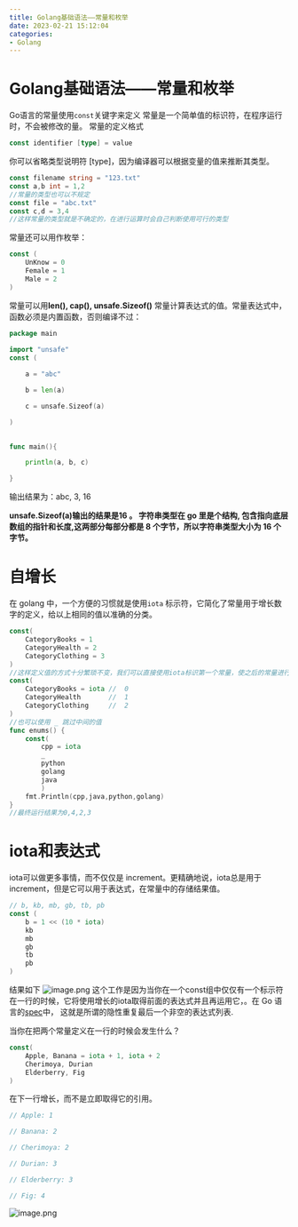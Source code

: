 ```yaml
---
title: Golang基础语法——常量和枚举
date: 2023-02-21 15:12:04
categories:
- Golang
---
```

# Golang基础语法——常量和枚举

Go语言的常量使用`const`关键字来定义
常量是一个简单值的标识符，在程序运行时，不会被修改的量。
常量的定义格式
```Go
const identifier [type] = value
```
你可以省略类型说明符 [type]，因为编译器可以根据变量的值来推断其类型。

```Go
const filename string = "123.txt"
const a,b int = 1,2
//常量的类型也可以不规定
const file = "abc.txt"
const c,d = 3,4
//这样常量的类型就是不确定的，在进行运算时会自己判断使用可行的类型
```
常量还可以用作枚举：
```Go
const (
	UnKnow = 0
	Female = 1
	Male = 2
)
```

常量可以用**len(), cap(), unsafe.Sizeof()** 常量计算表达式的值。常量表达式中，函数必须是内置函数，否则编译不过：
```Go
package main
  
import "unsafe"
const (

    a = "abc"

    b = len(a)

    c = unsafe.Sizeof(a)

)
  

func main(){

	println(a, b, c)

}
```
输出结果为：abc, 3, 16

**unsafe.Sizeof(a)输出的结果是16 。
字符串类型在 go 里是个结构, 包含指向底层数组的指针和长度,这两部分每部分都是 8 个字节，所以字符串类型大小为 16 个字节。**

# 自增长
在 golang 中，一个方便的习惯就是使用`iota` 标示符，它简化了常量用于增长数字的定义，给以上相同的值以准确的分类。
```Go
const(
	CategoryBooks = 1
	CategoryHealth = 2
	CategoryClothing = 3
)
//这样定义值的方式十分繁琐不变，我们可以直接使用iota标识第一个常量，使之后的常量进行递增
const(
	CategoryBooks = iota //  0
	CategoryHealth       //  1
	CategoryClothing     //  2
)
//也可以使用 _ 跳过中间的值
func enums() {
	const(
		cpp = iota
		_
		python
		golang
		java
		)
	fmt.Println(cpp,java,python,golang)
}
//最终运行结果为0,4,2,3

```

# iota和表达式

iota可以做更多事情，而不仅仅是 increment。更精确地说，iota总是用于 increment，但是它可以用于表达式，在常量中的存储结果值。

```Go
// b, kb, mb, gb, tb, pb
const (
	b = 1 << (10 * iota)
	kb
	mb
	gb
	tb
	pb
)
```
结果如下
![image.png](https://cdn.staticaly.com/gh/K-Viior/blog-image@master/img/20230221153457.png)
这个工作是因为当你在一个const组中仅仅有一个标示符在一行的时候，它将使用增长的iota取得前面的表达式并且再运用它，。在 Go 语言的[spec](https://legacy.gitbook.com/book/aceld/how-do-go/edit#)中， 这就是所谓的隐性重复最后一个非空的表达式列表.

当你在把两个常量定义在一行的时候会发生什么？
```GO
const(
	Apple, Banana = iota + 1, iota + 2
	Cherimoya, Durian
	Elderberry, Fig
)
```
在下一行增长，而不是立即取得它的引用。
```Go
// Apple: 1

// Banana: 2

// Cherimoya: 2

// Durian: 3

// Elderberry: 3

// Fig: 4
```


![image.png](https://cdn.staticaly.com/gh/K-Viior/blog-image@master/img/20230221153642.png)
